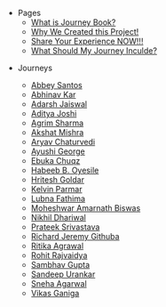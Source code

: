 - Pages
  - [What is Journey Book?](../_pages/what-is-this.md)
  - [Why We Created this Project!](../_pages/journey-book.md)
  - [Share Your Experience NOW!!!](../_pages/share-your-experience.md)
  - [What Should My Journey Inculde?](../_pages/what-should-i-share.md)

<!--START_SECTION:data-section-->
- Journeys

    - [Abbey Santos](../journeys/AbbeyIT.md)
    - [Abhinav Kar](../journeys/Abhinavkar.md)
    - [Adarsh Jaiswal](../journeys/Adarsh-jaiss.md)
    - [Aditya Joshi](../journeys/adityajoshi-08.md)
    - [Agrim Sharma](../journeys/Agrim-Sharma174.md)
    - [Akshat Mishra](../journeys/akshatmishra25.md)
    - [Aryav Chaturvedi](../journeys/aryav-v.md)
    - [Ayushi George](../journeys/ayushigeorge.md)
    - [Ebuka Chuqz](../journeys/ebukachuqz.md)
    - [Habeeb B. Oyesile](../journeys/badbatunde.md)
    - [Hritesh Goldar](../journeys/hritesh94.md)
    - [Kelvin Parmar](../journeys/kelvinparmar.md)
    - [Lubna Fathima](../journeys/lubnafathima.md)
    - [Moheshwar Amarnath Biswas](../journeys/fluentmoheshwar.md)
    - [Nikhil Dhariwal](../journeys/404Nikhil.md)
    - [Prateek Srivastava](../journeys/Prateek-Srivastav.md)
    - [Richard Jeremy Githuba](../journeys/githubarj.md)
    - [Ritika Agrawal](../journeys/Ritika-Agrawal811.md)
    - [Rohit Rajvaidya](../journeys/RohitRajvaidya5.md)
    - [Sambhav Gupta](../journeys/sambhavgupta0705.md)
    - [Sandeep Urankar](../journeys/SandeepUrankar.md)
    - [Sneha Agarwal](../journeys/isyneha.md)
    - [Vikas Ganiga](../journeys/vikasganiga05.md)
<!--END_SECTION:data-section-->
